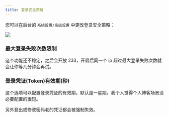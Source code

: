 ```yaml
---
title: 登录安全策略
---
```


您可以在后台的 `系统设置/高级设置` 中更改登录安全策略：

![](https://pic.mereith.com/img/727e4d6323ecd3f247af13fc652161f8.clipboard-2023-02-01.png)

### 最大登录失败次数限制

这个功能还不稳定，之后会开放 233，开启后同一个 ip 超过最大登录失败次数就会让你等几分钟会再试。

### 登录凭证(Token)有效期(秒)

这个选项可以配置登录凭证的有效期，默认是一星期，我个人觉得个人博客场景没必要配置的很短。

另外登出或修改密码老的凭证都会被强制失效。

